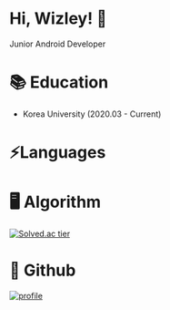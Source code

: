 # Hi, Wizley! 👋

Junior Android Developer

# 📚 Education

- Korea University (2020.03 - Current)

# ⚡Languages


# 🖥️ Algorithm

[![Solved.ac tier](http://mazassumnida.wtf/api/v2/generate_badge?boj=rkdtkdtn0706)](https://solved.ac/rkdtkdtn0706)


# 🔭 Github

[![profile](https://github-readme-stats.vercel.app/api?username=kangsangsoo)](https://github.com/kangsangsoo)
